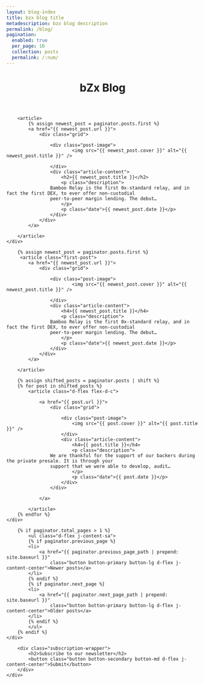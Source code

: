 ```yaml
---
layout: blog-index
title: bzx blog title
metadescription: bzx blog description
permalink: /blog/
pagination:
  enabled: true
  per_page: 10
  collection: posts
  permalink: /:num/ 
---
```

<div class="container container-xl">
    <header class="blog-index">
        <h1>bZx Blog</h1>
    </header>
</div>
<section class="first-post">
    <div class="container container-xl">

        <article>
            {% assign newest_post = paginator.posts.first %}
            <a href="{{ newest_post.url }}">
                <div class="grid">
   
                    <div class="post-image">
                            <img src="{{ newest_post.cover }}" alt="{{ newest_post.title }}" />

                    </div>
                    <div class="article-content">
                        <h2>{{ newest_post.title }}</h2>
                        <p class="description">
                    Bamboo Relay is the first 0x-standard relay, and in fact the first DEX, to ever offer non-custodial
                    peer-to-peer margin lending. The debut…
                        </p>
                        <p class="date">{{ newest_post.date }}</p>
                    </div>
                </div>
            </a>

        </article>
    </div>
</section>
<section class="posts">
    <div class="container container-xl posts-container">
        
        {% assign newest_post = paginator.posts.first %}
         <article class="first-post">
            <a href="{{ newest_post.url }}">
                <div class="grid">
   
                    <div class="post-image">
                            <img src="{{ newest_post.cover }}" alt="{{ newest_post.title }}" />

                    </div>
                    <div class="article-content">
                        <h4>{{ newest_post.title }}</h4>
                        <p class="description">
                    Bamboo Relay is the first 0x-standard relay, and in fact the first DEX, to ever offer non-custodial
                    peer-to-peer margin lending. The debut…
                        </p>
                        <p class="date">{{ newest_post.date }}</p>
                    </div>
                </div>
            </a>

        </article>

        {% assign shifted_posts = paginator.posts | shift %}
        {% for post in shifted_posts %}
            <article class="d-flex flex-d-c">

                <a href="{{ post.url }}">
                    <div class="grid">

                        <div class="post-image">
                            <img src="{{ post.cover }}" alt="{{ post.title }}" />
                        </div>
                        <div class="article-content">
                            <h4>{{ post.title }}</h4>
                            <p class="description">
                    We are thankful for the support of our backers during the private presale. It is through your
                    support that we were able to develop, audit…
                            </p>
                            <p class="date">{{ post.date }}</p>
                        </div>
                    </div>

                </a>

            </article>
        {% endfor %}
    </div>
</section>
<section class="pagination">
    <div class="container container-xl">

        {% if paginator.total_pages > 1 %}
            <ul class="d-flex j-content-sa">
            {% if paginator.previous_page %}
            <li>
                <a href="{{ paginator.previous_page_path | prepend: site.baseurl }}"
                    class="button button-primary button-lg d-flex j-content-center">Newer posts</a>
            </li>
            {% endif %}
            {% if paginator.next_page %}
            <li>
                <a href="{{ paginator.next_page_path | prepend: site.baseurl }}"
                    class="button button-primary button-lg d-flex j-content-center">Older posts</a>
            </li>
            {% endif %}
            </ul>
        {% endif %}
    </div>
</section>

<section class="subscription">
    <div class="container container-xl">

        <div class="subscription-wrapper">
            <h2>Subscribe to our newsletter</h2>
            <button class="button button-secondary button-md d-flex j-content-center">Submit</button>
        </div>
    </div>

</section>